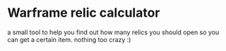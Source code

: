 # Warframe relic calculator
a small tool to help you find out how many relics you should open so you can get a certain item.
nothing too crazy :)
